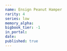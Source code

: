 ```yaml
---
name: Ensign Peanut Hamper
rarity: 4
series: low
memory_alpha:
bigbook_tier: -1
in_portal:
date:
published: true
---
```



